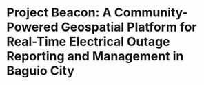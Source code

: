 # Project Beacon: A Community-Powered Geospatial Platform for Real-Time Electrical Outage Reporting and Management in Baguio City